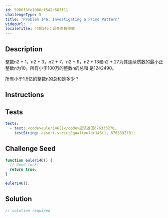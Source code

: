 ```yaml
---
id: 5900f3fe1000cf542c50ff11
challengeType: 5
title: 'Problem 146: Investigating a Prime Pattern'
videoUrl: ''
localeTitle: 问题146：调查素数模式
---
```


## Description
<section id="description">
整数n2 + 1，n2 + 3，n2 + 7，n2 + 9，n2 + 13和n2 + 27为其连续质数的最小正整数n为10。所有小于100万的整数n的总和 是1242490。

所有小于1.5亿的整数n的总和是多少？
</section>

## Instructions
<section id="instructions">
</section>

## Tests
<section id='tests'>

```yml
tests:
  - text: <code>euler146()</code>应该返回676333270。
    testString: assert.strictEqual(euler146(), 676333270);

```

</section>

## Challenge Seed
<section id='challengeSeed'>

<div id='js-seed'>

```js
function euler146() {
  // Good luck!
  return true;
}

euler146();

```

</div>



</section>

## Solution
<section id='solution'>

```js
// solution required
```
</section>
